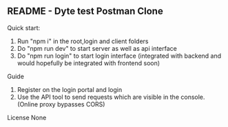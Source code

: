 ## README - Dyte test Postman Clone

Quick start:
1. Run "npm i" in the root,login and client folders
2. Do "npm run dev" to start server as well as api interface
3. Do "npm run login" to start login interface (integrated with backend and would hopefully be integrated with frontend soon)

Guide
1. Register on the login portal and login
2. Use the API tool to send requests which are visible in the console. (Online proxy bypasses CORS)

License
None
